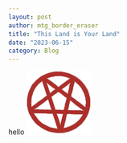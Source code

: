 ```yaml
---
layout: post
author: mtg_border_eraser
title: "This Land is Your Land"
date: "2023-06-15"
category: Blog
---
```

hello
![](/assets/images/2018/07/441691733915336714.png)
